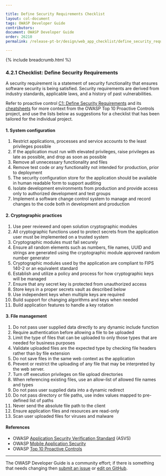 ```yaml
---

title: Define Security Requirements Checklist
layout: col-document
tags: OWASP Developer Guide
contributors:
document: OWASP Developer Guide
order: 26210
permalink: /release-pt-br/design/web_app_checklist/define_security_requirements/

---
```


{% include breadcrumb.html %}

### 4.2.1 Checklist: Define Security Requirements

A security requirement is a statement of security functionality that ensures software security is being satisfied.
Security requirements are derived from industry standards, applicable laws, and a history of past vulnerabilities.

Refer to proactive control [C1: Define Security Requirements][control1] and its [cheatsheets][csproactive-c1]
for more context from the OWASP Top 10 Proactive Controls project,
and use the lists below as suggestions for a checklist that has been tailored for the individual project.

#### 1. System configuration

1. Restrict applications, processes and service accounts to the least privileges possible
1. If the application must run with elevated privileges, raise privileges as late as possible, and drop as soon as possible
1. Remove all unnecessary functionality and files
1. Remove test code or any functionality not intended for production, prior to deployment
1. The security configuration store for the application should be available in human readable form to support auditing
1. Isolate development environments from production and provide access only to authorized development and test groups
1. Implement a software change control system to manage and record changes to the code both in development and production

#### 2. Cryptographic practices

1. Use peer reviewed and open solution cryptographic modules
1. All cryptographic functions used to protect secrets from the application user must be implemented on a trusted system
1. Cryptographic modules must fail securely
1. Ensure all random elements such as numbers, file names, UUID and strings are generated
    using the cryptographic module approved random number generator
1. Cryptographic modules used by the application are compliant to FIPS 140-2 or an equivalent standard
1. Establish and utilize a policy and process for how cryptographic keys will be managed
1. Ensure that any secret key is protected from unauthorized access
1. Store keys in a proper secrets vault as described below
1. Use independent keys when multiple keys are required
1. Build support for changing algorithms and keys when needed
1. Build application features to handle a key rotation

#### 3. File management

1. Do not pass user supplied data directly to any dynamic include function
1. Require authentication before allowing a file to be uploaded
1. Limit the type of files that can be uploaded to only those types that are needed for business purposes
1. Validate uploaded files are the expected type by checking file headers rather than by file extension
1. Do not save files in the same web context as the application
1. Prevent or restrict the uploading of any file that may be interpreted by the web server.
1. Turn off execution privileges on file upload directories
1. When referencing existing files, use an allow-list of allowed file names and types
1. Do not pass user supplied data into a dynamic redirect
1. Do not pass directory or file paths, use index values mapped to pre-defined list of paths
1. Never send the absolute file path to the client
1. Ensure application files and resources are read-only
1. Scan user uploaded files for viruses and malware

#### References

* OWASP [Application Security Verification Standard][asvs] (ASVS)
* OWASP [Mobile Application Security][mas]
* OWASP [Top 10 Proactive Controls][proactive10]

----

The OWASP Developer Guide is a community effort; if there is something that needs changing
then [submit an issue][issue060201] or [edit on GitHub][edit060201].

[asvs]: https://owasp.org/www-project-application-security-verification-standard/
[csproactive-c1]: https://cheatsheetseries.owasp.org/IndexProactiveControls.html#c1-define-security-requirements
[control1]: https://owasp.org/www-project-proactive-controls/v3/en/c1-security-requirements
[edit060201]: https://github.com/OWASP/www-project-developer-guide/blob/main/draft/06-design/02-web-app-checklist/01-define-security-requirements.md
[issue060201]: https://github.com/OWASP/www-project-developer-guide/issues/new?labels=enhancement&template=request.md&title=Update:%2006-design/02-web-app-checklist/01-define-security-requirements
[mas]: https://mas.owasp.org/
[proactive10]: https://owasp.org/www-project-proactive-controls/
